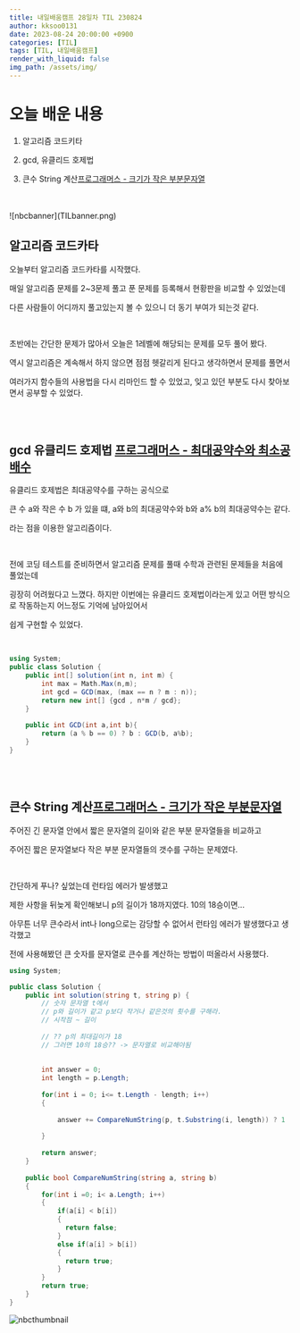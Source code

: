 ```yaml
---
title: 내일배움캠프 28일차 TIL 230824
author: kksoo0131
date: 2023-08-24 20:00:00 +0900
categories: [TIL]
tags: [TIL, 내일배움캠프]
render_with_liquid: false
img_path: /assets/img/
---
```


# 오늘 배운 내용

1. 알고리즘 코드키타

2. gcd, 유클리드 호제법

3. 큰수 String 계산[프로그래머스 - 크기가 작은 부분문자열](https://school.programmers.co.kr/learn/courses/30/lessons/147355)
<br/>
<br/>
![nbcbanner](TILbanner.png)

## 알고리즘 코드카타

오늘부터 알고리즘 코드카타를 시작했다.

매일 알고리즘 문제를 2~3문제 풀고 푼 문제를 등록해서 현황판을 비교할 수 있었는데

다른 사람들이 어디까지 풀고있는지 볼 수 있으니 더 동기 부여가 되는것 같다.

<br/>

초반에는 간단한 문제가 많아서 오늘은 1레벨에 해당되는 문제를 모두 풀어 봤다.

역시 알고리즘은 계속해서 하지 않으면 점점 헷갈리게 된다고 생각하면서 문제를 풀면서

여러가지 함수들의 사용법을 다시 리마인드 할 수 있었고, 잊고 있던 부분도 다시 찾아보면서 공부할 수 있었다.

<br/>
<br/>

## gcd 유클리드 호제법 [프로그래머스 - 최대공약수와 최소공배수](https://school.programmers.co.kr/learn/courses/30/lessons/12940)

유클리드 호제법은 최대공약수를 구하는 공식으로 

큰 수 a와 작은 수 b 가 있을 떄, a와 b의 최대공약수와 b와 a% b의 최대공약수는 같다.

라는 점을 이용한 알고리즘이다.

<br/>

전에 코딩 테스트를 준비하면서 알고리즘 문제를 풀때 수학과 관련된 문제들을 처음에 풀었는데

굉장히 어려웠다고 느꼈다. 하지만 이번에는 유클리드 호제법이라는게 있고 어떤 방식으로 작동하는지 어느정도 기억에 남아있어서

쉽게 구현할 수 있었다.

<br/>

```cs
using System;
public class Solution {
    public int[] solution(int n, int m) {
        int max = Math.Max(n,m);
        int gcd = GCD(max, (max == n ? m : n));
        return new int[] {gcd , n*m / gcd};
    }
    
    public int GCD(int a,int b){
        return (a % b == 0) ? b : GCD(b, a%b);
    }
}
```

<br/>
<br/>

## 큰수 String 계산[프로그래머스 - 크기가 작은 부분문자열](https://school.programmers.co.kr/learn/courses/30/lessons/147355)

주어진 긴 문자열 안에서 짧은 문자열의 길이와 같은 부분 문자열들을 비교하고

주어진 짧은 문자열보다 작은 부분 문자열들의 갯수를 구하는 문제였다.

<br/>

간단하게 푸나? 싶었는데 런타임 에러가 발생했고

제한 사항을 뒤늦게 확인해보니 p의 길이가 18까지였다. 10의 18승이면...

아무튼 너무 큰수라서 int나 long으로는 감당할 수 없어서 런타임 에러가 발생했다고 생각했고 

전에 사용해봤던 큰 숫자를 문자열로 큰수를 계산하는 방법이 떠올라서 사용했다.

```cs
using System;

public class Solution {
    public int solution(string t, string p) {
        // 숫자 문자열 t에서
        // p와 길이가 같고 p보다 작거나 같은것의 횟수를 구해라.
        // 시작점 ~ 길이
        
        // ?? p의 최대길이가 18
        // 그러면 10의 18승?? -> 문자열로 비교해야됨
        
        
        int answer = 0;
        int length = p.Length;
        
        for(int i = 0; i<= t.Length - length; i++)
        {
            
            answer += CompareNumString(p, t.Substring(i, length)) ? 1 : 0;
            
        }
        
        return answer;
    }
    
    public bool CompareNumString(string a, string b)
    {
        for(int i =0; i< a.Length; i++)
        {   
            if(a[i] < b[i])
            {
              return false;  
            } 
            else if(a[i] > b[i])
            {
              return true;                  
            } 
        }  
        return true;
    }
}
```
![nbcthumbnail](thumbnail-image.png)